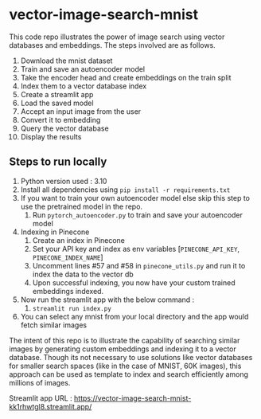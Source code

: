 # vector-image-search-mnist
This code repo illustrates the power of image search using vector databases and embeddings.
The steps involved are as follows.
1. Download the mnist dataset
2. Train and save an autoencoder model
3. Take the encoder head and create embeddings on the train split
4. Index them to a vector database index 
5. Create a streamlit app
6. Load the saved model
7. Accept an input image from the user 
8. Convert it to embedding
9. Query the vector database
10. Display the results

## Steps to run locally
1. Python version used : 3.10
2. Install all dependencies using ```pip install -r requirements.txt```
3. If you want to train your own autoencoder model else skip this step to use the pretrained model in the repo.
   1. Run ```pytorch_autoencoder.py``` to train and save your autoencoder model
4. Indexing in Pinecone
   1. Create an index in Pinecone
   2. Set your API key and index as env variables [```PINECONE_API_KEY```, ```PINECONE_INDEX_NAME```]
   3. Uncomment lines #57 and #58 in ```pinecone_utils.py``` and run it to index the data to the vector db
   4. Upon successful indexing, you now have your custom trained embeddings indexed.
6. Now run the streamlit app with the below command :
   1. ```streamlit run index.py``` 
7. You can select any mnist from your local directory and the app would fetch similar images 

The intent of this repo is to illustrate the capability of searching similar images by generating 
custom embeddings and indexing it to a vector database. Though its not necessary to use solutions like vector 
databases for smaller search spaces (like in the case of MNIST, 60K images), this approach can be used as template
to index and search efficiently among millions of images.

Streamlit app URL : https://vector-image-search-mnist-kk1rhwtgl8.streamlit.app/